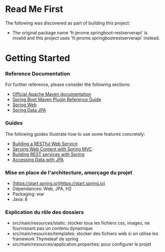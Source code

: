 # Read Me First
The following was discovered as part of building this project:

* The original package name 'fr.jerome.springboot-restserverapi' is invalid and this project uses 'fr.jerome.springbootrestserverapi' instead.

# Getting Started

### Reference Documentation
For further reference, please consider the following sections:

* [Official Apache Maven documentation](https://maven.apache.org/guides/index.html)
* [Spring Boot Maven Plugin Reference Guide](https://docs.spring.io/spring-boot/docs/2.2.4.RELEASE/maven-plugin/)
* [Spring Web](https://docs.spring.io/spring-boot/docs/2.2.4.RELEASE/reference/htmlsingle/#boot-features-developing-web-applications)
* [Spring Data JPA](https://docs.spring.io/spring-boot/docs/2.2.4.RELEASE/reference/htmlsingle/#boot-features-jpa-and-spring-data)

### Guides
The following guides illustrate how to use some features concretely:

* [Building a RESTful Web Service](https://spring.io/guides/gs/rest-service/)
* [Serving Web Content with Spring MVC](https://spring.io/guides/gs/serving-web-content/)
* [Building REST services with Spring](https://spring.io/guides/tutorials/bookmarks/)
* [Accessing Data with JPA](https://spring.io/guides/gs/accessing-data-jpa/)

### Mise en place de l'architecture, amorçage du projet

* [https://start.spring.io](https://start.spring.io)
* Dépendances: Web, JPA, H2
* Packaging: war
* Java: 8

### Explication du rôle des dossiers
* src/main/resources/static: stocker tous les fichiers css, images, ne fournissant pas un contenu dynamique
* src/main/resources/templates: stocker des fichiers web si on utilise les framework Thymeleaf de spring
* src/main/resources/application.properties: pour configurer le projet